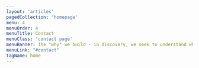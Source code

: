 ```yaml
---
layout: 'articles'
pagedCollection: 'homepage'
menu: 4
menuOrder: 4
menuTitle: Contact
menuClass: 'contact page'
menuBanner: The "why" we build - in discovery, we seek to understand what problem we're solving and for whom.
menuLink: "#contact"
tagName: home
---
```

